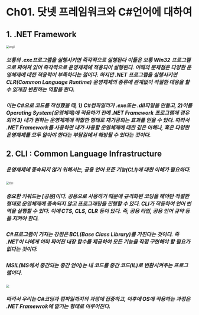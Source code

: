 # Ch01. 닷넷 프레임워크와 C#언어에 대하여

## 1. .NET Framework

<img src="C:\Users\Kimseonghyun\Desktop\짤\Unity강의관련\.NETFRAMEWORK.png" alt="img1" style="zoom: 50%;" />

##### 보통의 .exe프로그램을 실행시키면 즉각적으로 실행된다 이들은 보통 Win32 프로그램으로 짜여져 있어 즉각적으로 운영체제에 적용되어 실행된다. 이때의 문제점은 다양한 운영체제에 대한 적응력이 부족하다는 점이다. 하지만 .NET 프로그램을 실행시키면 CLR(Common Language Runtime) 운영체제의 종류에 관계없이 적절한 대응을 할 수 있게끔 변환하는 역할을 한다.

##### 이는 C#으로 코드를 작성했을 때, 1) C#컴파일러가 .exe또는 .dll파일을 만들고, 2)이를 Operating System(운영체제)에 적용하기 전에 .NET Framework 프로그램에 경유되어 3) 내가 원하는 운영체제에 적합한 형태로 재가공되는 효과를 얻을 수 있다. 따라서 .NET Framework를 사용하면 내가 사용할 운영체제에 대한 깊은 이해나, 혹은 다양한 운영체제를 모두 알아야 한다는 부담감에서 해방될 수 있다는 것이다.



## 2. CLI : Common Language Infrastructure

##### 운영체제에 종속되지 않기 위해서는, 공용 언어 표준 기능(CLI)에 대한 이해가 필요하다. 

<img src="C:\Users\Kimseonghyun\Desktop\짤\Unity강의관련\CLI.png" alt="CLI" style="zoom:50%;" />

##### 중요한 키워드는 [공용]이다. 공용으로 사용하기 때문에 규격화된 코딩을 해야만 적절한 형태로 운영체제에 종속되지 않고 프로그래밍을 진행할 수 있다. CLI가 작동하여 언어 번역을 실행할 수 있다. 이에 CTS, CLS, CLR 등이 있다. 즉, 공용 타입, 공용 언어 규약 등을 지켜야 한다.

##### C#프로그램이 가지는 강점은 BCL(Base Class Library)를 가진다는 것이다. 즉 .NET이 나에게 이미 짜여진 내장 함수를 제공하여 모든 기능을 직접 구현해야 할 필요가 없다는 것이다.

##### MSIL(MS에서 중간되는 중간 언어)는 내 코드를 중간 코드(IL)로 변환시켜주는 프로그램이다.

<img src="C:\Users\Kimseonghyun\Desktop\짤\Unity강의관련\C#언어 컴파일 과정.png" style="zoom: 50%;" />

##### 따라서 우리는 C#코딩과 컴파일까지의 과정에 집중하고, 이후에 OS에 적용하는 과정은 .NET Framewrok에 맡기는 형태로 이루어진다.






